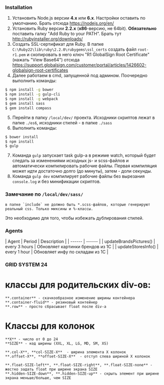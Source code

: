 ### Installation

1. Установить Node.js версии **4.x** или **6.x**. Настройки оставить по умолчанию. Брать отсюда https://nodejs.org/en/
2. Установить Ruby версии **2.2.x** (**x86**-версию, не 64bit). **Обязательно** поставить галку "Add Ruby to your PATH". Брать тут http://rubyinstaller.org/downloads/
3. Создать SSL-сертификат для Ruby. В папке `C:\Ruby22\lib\ruby\2.2.0\rubygems\ssl_certs` создать файл `root-r1.pem` и скопировать в него ключ "R1 GlobalSign Root Certificate" (нажать "View Base64") отсюда https://support.globalsign.com/customer/portal/articles/1426602-globalsign-root-certificates 
4. Далее работаем в cmd, запущенной под админом. Поочередно выполнить команды:

```sh
$ npm install -g bower
$ npm install -g gulp-cli
$ npm install -g webpack
$ gem install sass
$ gem install compass
```

5. Перейти в папку `/local/dev/` проекта. Исходники скриптов лежат в папке `./es6`, исходники стилей - в папке `./sass`
6. Выполнить команды:

```sh
$ bower install
$ npm install
$ gulp
```

7. Команда `gulp` запускает task gulp-а в режиме watch, который будет следать за изменениями исходных js- и scss-файлов и автоматически компилировать рабочие файлы.
Первая компиляция может идти достаточно долго (до минуты), затем - доли секунды.
8. Команда `gulp dev` компилирует рабочие файлы без вырезания `console.log` и без минификации скриптов.


### Замечание по `/local/dev/sass/`
    в папке `include` не должно быть *.scss-файлов, которые генерируют реальный css. Только миксины и %-классы.
Это необходимо для того, чтобы избежать дублирования стилей.

### Agents
| Agent | Period | Description |
| ------ | ------ |
| updateBrandsPictures() | every 3 hours | Обновляет картинки брендов из 1С |
| updateStoresInfo() | every 1 hour | Обновляет инфу по складам из 1С |


### GRID SYSTEM 24

# классы для родительских div-ов: 
    **.container** - скачкообразное изменение ширины контейнера
    **.container-fluid** - резиновый контейнер
    **.row** - просто сбрасывает float после div-а

# Классы для колонок
    **X** - число от 0 до 24
    **SIZE** - код ширины (XXL, XL, LG, MD, SM, XS)

    **.col-X**, **col-SIZE-X**  - ширина элемента X колонок
    **.offset-X**, **offset-SIZE-X**  - отступ слева шириной X колонок
 
    **.float-SIZE-left**, **.float-SIZE-right**, **.float-SIZE-none** - жестко задать float при ширине экрана SIZE
    **.hidden-SIZE-down**, **.hidden-SIZE-up** - скрыть элемент при ширине экрана меньше/больше, чем SIZE